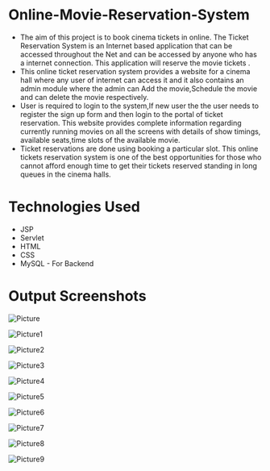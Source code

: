# Online-Movie-Reservation-System

* The aim of this project is to book cinema tickets in online. The Ticket Reservation System is an Internet based application that can be accessed throughout the Net and can be accessed by anyone who has a internet connection. This application will reserve the movie tickets . 
* This online ticket reservation system provides a website for a cinema hall where any user of internet can access it and it also contains an admin module where the admin can Add the movie,Schedule the movie and can delete the movie respectively.
*  User is required to login to the system,If new user the the user needs to register the sign up form and then login to the portal of ticket reservation. This website provides complete information regarding currently running movies on all the screens with details of show timings, available seats,time slots of the available movie.
*  Ticket reservations are done using booking a particular slot. This online tickets reservation system is one of the best opportunities for those who cannot afford enough time to get their tickets reserved standing in long queues in the cinema halls. 


# Technologies Used
* JSP
* Servlet
* HTML
* CSS
* MySQL - For Backend


# Output Screenshots


![Picture](https://user-images.githubusercontent.com/75809224/171994045-60edc732-d6b9-4e51-a2b2-58a9c9d0f315.png)

![Picture1](https://user-images.githubusercontent.com/75809224/171994048-90d082b8-79b6-47c8-b624-3b247cc964c3.png)

![Picture2](https://user-images.githubusercontent.com/75809224/171994051-6d732ed4-bbc8-4eff-a21f-f46afc2b31be.png)

![Picture3](https://user-images.githubusercontent.com/75809224/171994058-21dc0889-5f50-42b3-8893-951bde7e72b2.png)

![Picture4](https://user-images.githubusercontent.com/75809224/171994060-bc0a6688-f77c-4a75-a64f-20440ae64f23.png)

![Picture5](https://user-images.githubusercontent.com/75809224/171994064-cfcf640c-1bfc-408a-ad33-88ba1251a76a.png)

![Picture6](https://user-images.githubusercontent.com/75809224/171994068-deb7a02c-a518-44bb-9d41-db791c452c8e.png)

![Picture7](https://user-images.githubusercontent.com/75809224/171994069-8c73297e-152f-400a-b58e-38ab6010afec.png)

![Picture8](https://user-images.githubusercontent.com/75809224/171994074-0dd4aaaa-c2c1-4c86-b8f7-82da59685d03.png)

![Picture9](https://user-images.githubusercontent.com/75809224/171994077-d349390c-3855-4d4a-8304-ccef79a8eb7a.png)





